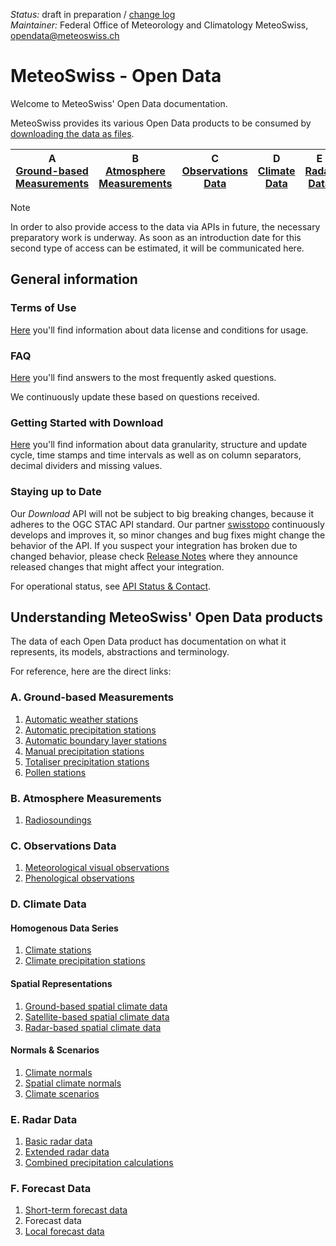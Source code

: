 *Status:* draft in preparation / [change log](https://github.com/MeteoSwiss/opendata/commits/main) <br>
*Maintainer:* Federal Office of Meteorology and Climatology MeteoSwiss, [opendata@meteoswiss.ch](mailto:opendata@meteoswiss.ch)

<!-- [![GitHub commit](https://img.shields.io/github/last-commit/MeteoSwiss/opendata)](https://github.com/MeteoSwiss/opendata/commits/master) -->

<!-- [Auf Deutschj](#meteoschweiz-open-data) | [En français](#meteosuisse-open-data) | [In italiano](#meteosvizzera-open-data) -->

# MeteoSwiss - Open Data
Welcome to MeteoSwiss' Open Data documentation.

MeteoSwiss provides its various Open Data products to be consumed by [downloading the data as files](https://github.com/MeteoSwiss/opendata/tree/main?tab=readme-ov-file#getting-started-with-download). 

| A <br> [Ground-based Measurements](https://github.com/MeteoSwiss/opendata/tree/main?tab=readme-ov-file#a-ground-based-measurements) | B <br> [Atmosphere Measurements](https://github.com/MeteoSwiss/opendata/tree/main?tab=readme-ov-file#b-atmosphere-measurements) | C <br> [Observations Data](https://github.com/MeteoSwiss/opendata/tree/main?tab=readme-ov-file#c-observations-data) | D <br> [Climate Data](https://github.com/MeteoSwiss/opendata/tree/main?tab=readme-ov-file#d-climate-data) | E <br> [Radar Data](https://github.com/MeteoSwiss/opendata/tree/main?tab=readme-ov-file#e-radar-data) | F <br> [Forecast Data](https://github.com/MeteoSwiss/opendata/tree/main?tab=readme-ov-file#f-forecast-data) |
|-----|-----|-----|-----|-----|-----|

> [!NOTE]
> In order to also provide access to the data via APIs in future, the necessary preparatory work is underway. As soon as an introduction date for this second type of access can be estimated, it will be communicated here.

## General information

### Terms of Use
[Here](...) you'll find information about data license and conditions for usage.

<!-- cf. https://opendatadocs.dmi.govcloud.dk/Terms_of_Use -->

### FAQ
[Here](https://github.com/MeteoSwiss/opendata-faq/blob/main/README.md) you'll find answers to the most frequently asked questions. 

We continuously update these based on questions received.

### Getting Started with Download
[Here](https://github.com/MeteoSwiss/opendata-download/blob/main/README.md) you'll find information about data granularity, structure and update cycle, time stamps and time intervals as well as on column separators, decimal dividers and missing values.

<!-- cf. https://opendatadocs.dmi.govcloud.dk/en/Download --> 

### Staying up to Date
Our *Download* API will not be subject to big breaking changes, because it adheres to the OGC STAC API standard. Our partner [swisstopo](..) continuously develops and improves it, so minor changes and bug fixes might change the behavior of the API. If you suspect your integration has broken due to changed behavior, please check [Release Notes](..) where they announce released changes that might affect your integration.

For operational status, see [API Status & Contact](..).

## Understanding MeteoSwiss' Open Data products
The data of each Open Data product has documentation on what it represents, its models, abstractions and terminology. <!-- These can be found under Data in the left menu. --> 

For reference, here are the direct links:

### A. Ground-based Measurements
1. [Automatic weather stations](https://github.com/MeteoSwiss/ogd-ground-based-measurements/blob/main/README.md#1-automatic-weather-stations)
2. [Automatic precipitation stations](#...)
3. [Automatic boundary layer stations](#...)
4. [Manual precipitation stations](#...)
5. [Totaliser precipitation stations](#...)
6. [Pollen stations](#...)

### B. Atmosphere Measurements
1. [Radiosoundings](https://github.com/MeteoSwiss/ogd-radiosounding/tree/main?tab=readme-ov-file#readme)

### C. Observations Data
1. [Meteorological visual observations](https://github.com/MeteoSwiss/ogd-obs/tree/main?tab=readme-ov-file#readme)
2. [Phenological observations](https://github.com/MeteoSwiss/ogd-phenology/tree/main?tab=readme-ov-file#readme)

### D. Climate Data
#### Homogenous Data Series
1. [Climate stations](https://github.com/MeteoSwiss/ogd-nbcn/tree/main?tab=readme-ov-file#readme)
2. [Climate precipitation stations](https://github.com/MeteoSwiss/ogd-nbcn-precip/tree/main?tab=readme-ov-file#readme)
#### Spatial Representations
1. [Ground-based spatial climate data](https://github.com/MeteoSwiss/ogd-surface-derived-grid/tree/main?tab=readme-ov-file#readme)
2. [Satellite-based spatial climate data](https://github.com/MeteoSwiss/ogd-satellite-derived-grid/tree/main?tab=readme-ov-file#readme)
3. [Radar-based spatial climate data](https://github.com/MeteoSwiss/ogd-radar-derived-grid/tree/main?tab=readme-ov-file#readme)
#### Normals & Scenarios
1. [Climate normals](https://github.com/MeteoSwiss/ogd-climate-normals/tree/main?tab=readme-ov-file#readme)
2. [Spatial climate normals](https://github.com/MeteoSwiss/ogd-climate-normals-grid/tree/main?tab=readme-ov-file#readme)
3. [Climate scenarios](https://github.com/MeteoSwiss/ogd-climate-scenarios/tree/main?tab=readme-ov-file#readme)

### E. Radar Data
1. [Basic radar data](https://github.com/MeteoSwiss/ogd-basic-radar/tree/main?tab=readme-ov-file#readme)
2. [Extended radar data](https://github.com/MeteoSwiss/ogd-advanced-radar/tree/main?tab=readme-ov-file#readme)
3. [Combined precipitation calculations](https://github.com/MeteoSwiss/ogd-combiprecip/tree/main?tab=readme-ov-file#readme)

### F. Forecast Data
1. [Short-term forecast data](https://github.com/MeteoSwiss/ogd-nowcasting/tree/main?tab=readme-ov-file#readme)
2. Forecast data
3. [Local forecast data](https://github.com/MeteoSwiss/ogd-local-forecasting/tree/main?tab=readme-ov-file#readme)
